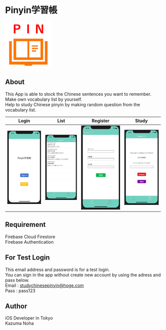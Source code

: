 # Pinyin学習帳
<img src="images/Screenshots/icon.png" width=150>

## About
This App is able to stock the Chinese sentences you want to remember.<br>
Make own vocabulary list by yourself.<br>
Help to study Chinese pinyin by making random question from the vocabulary list.<br>

|Login|List|Register|Study|
|:--:|:--:|:--:|:--:|
|<img src="images/Screenshots/screenshot1.png">|<img src="images/Screenshots/screenshot2.png">|<img src="images/Screenshots/screenshot3.png">|<img src="images/Screenshots/screenshot4.png">|

## Requirement
Firebase Cloud Firestore<br>
Firebase Authentication<br>

## For Test Login
This email address and password is for a test login.<br>
You can sign in the app without create new account by using the adress and pass below.<br>
Email : studychinesepinyin@hoge.com<br>
Pass : pass123<br>

## Author
iOS Developer in Tokyo<br>
Kazuma Noha
